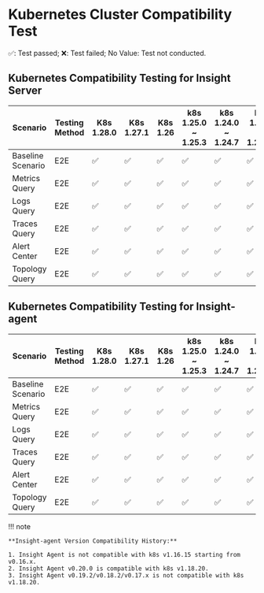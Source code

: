 # Kubernetes Cluster Compatibility Test

✅: Test passed; ❌: Test failed; No Value: Test not conducted. 

## Kubernetes Compatibility Testing for Insight Server

| Scenario | Testing Method | K8s 1.28.0 | K8s 1.27.1 | K8s 1.26 | k8s 1.25.0 ~ 1.25.3 | k8s 1.24.0 ~ 1.24.7 | k8s 1.23.0 ~ 1.23.13 | k8s 1.22 | Notes |
| ------------ | ---------------- | --------- | --------- | --------- | --------- | --------- | --------- |--------- |--------- |
| Baseline Scenario  | E2E | ✅ | ✅ | ✅ | ✅ | ✅ | ✅ | ✅ |
| Metrics Query | E2E | ✅ | ✅ | ✅ | ✅ | ✅ | ✅ | ✅ |
| Logs Query | E2E | ✅ | ✅ | ✅ | ✅ | ✅ | ✅ | ✅ |
| Traces Query | E2E | ✅ | ✅ | ✅ | ✅ | ✅ | ✅ | ✅ |
| Alert Center  | E2E | ✅ | ✅ | ✅ | ✅ | ✅ | ✅ | ✅ |
| Topology Query  | E2E | ✅ | ✅ | ✅ | ✅ | ✅ | ✅ | ✅ |

## Kubernetes Compatibility Testing for Insight-agent

| Scenario | Testing Method | K8s 1.28.0 | K8s 1.27.1 | K8s 1.26 | k8s 1.25.0 ~ 1.25.3 | k8s 1.24.0 ~ 1.24.7 | k8s 1.23.0 ~ 1.23.13 | k8s 1.22 | k8s 1.21 | k8s 1.20| k8s 1.19 | k8s 1.18 | k8s 1.17 | k8s 1.16 | Notes |
| ------------ | ------------------------ | ---------------- | --------- | --------- | --------- | --------- | --------- | --------- |--------- |--------- |--------- |--------- |--------- |--------- |--------- |
| Baseline Scenario | E2E | ✅ | ✅ | ✅ | ✅ | ✅ | ✅ | ✅ | ✅ | ✅ | ✅ | ✅ | ❌ | |
| Metrics Query | E2E | ✅ | ✅ | ✅ | ✅ | ✅ | ✅ | ✅ | ✅ | ✅ | ✅ | ✅ | ❌ | |
| Logs Query | E2E | ✅ | ✅ | ✅ | ✅ | ✅ | ✅ | ✅ | ✅ | ✅ | ✅ | ✅ | ❌ | |
| Traces Query | E2E | ✅ | ✅ | ✅ | ✅ | ✅ | ✅ | ✅ | |
| Alert Center | E2E | ✅ | ✅ | ✅ | ✅ | ✅ | ✅ | ✅ |
| Topology Query | E2E | ✅ | ✅ | ✅ | ✅ | ✅ | ✅ | ✅ |

!!! note

    **Insight-agent Version Compatibility History:**

    1. Insight Agent is not compatible with k8s v1.16.15 starting from v0.16.x.
    2. Insight Agent v0.20.0 is compatible with k8s v1.18.20.
    3. Insight Agent v0.19.2/v0.18.2/v0.17.x is not compatible with k8s v1.18.20.

